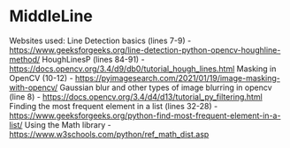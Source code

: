 # MiddleLine

Websites used: 
Line Detection basics (lines 7-9) - https://www.geeksforgeeks.org/line-detection-python-opencv-houghline-method/
HoughLinesP (lines 84-91) - https://docs.opencv.org/3.4/d9/db0/tutorial_hough_lines.html
Masking in OpenCV (10-12) - https://pyimagesearch.com/2021/01/19/image-masking-with-opencv/
Gaussian blur and other types of image blurring in opencv (line 8) - https://docs.opencv.org/3.4/d4/d13/tutorial_py_filtering.html
Finding the most frequent element in a list (lines 32-28) - https://www.geeksforgeeks.org/python-find-most-frequent-element-in-a-list/
Using the Math library - https://www.w3schools.com/python/ref_math_dist.asp
